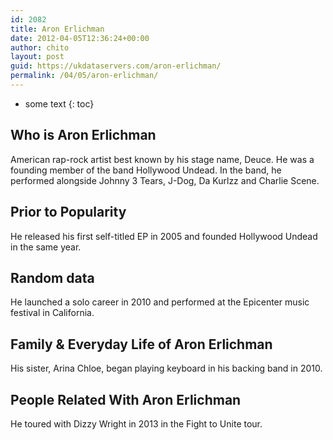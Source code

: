 ```yaml
---
id: 2082
title: Aron Erlichman
date: 2012-04-05T12:36:24+00:00
author: chito
layout: post
guid: https://ukdataservers.com/aron-erlichman/
permalink: /04/05/aron-erlichman/
---
```


* some text
{: toc}


## Who is  Aron Erlichman
                  
                  
                  
American rap-rock artist best known by his stage name, Deuce. He was a founding member of the band Hollywood Undead. In the band, he performed alongside Johnny 3 Tears, J-Dog, Da Kurlzz and Charlie Scene.
                  
                
                
                
## Prior to Popularity 
                  
                  
                  
He released his first self-titled EP in 2005 and founded Hollywood Undead in the same year.
                  
                
                
                
## Random data 
                  
                  
                  
He launched a solo career in 2010 and performed at the Epicenter music festival in California.
                  
                
                
                
## Family & Everyday Life of Aron Erlichman
                  
                  
                  
His sister, Arina Chloe, began playing keyboard in his backing band in 2010.
                  
                
                
                
## People Related With  Aron Erlichman
                  
                  
                  
He toured with Dizzy Wright in 2013 in the Fight to Unite tour.
                  
                
              
            
          
          
          
    
    
  
